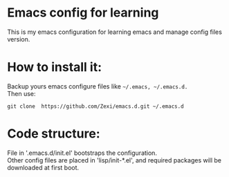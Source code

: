 # Emacs config for learning #
This is my emacs configuration for learning emacs and manage config files version.

# How to install it: #
  Backup yours emacs configure files like `~/.emacs, ~/.emacs.d.`  
  Then use:
```
git clone  https://github.com/Zexi/emacs.d.git ~/.emacs.d
```
# Code structure: #
  File in '.emacs.d/init.el' bootstraps the configuration.   
  Other config files are placed in 'lisp/init-*.el', and required packages will be downloaded at first boot.
